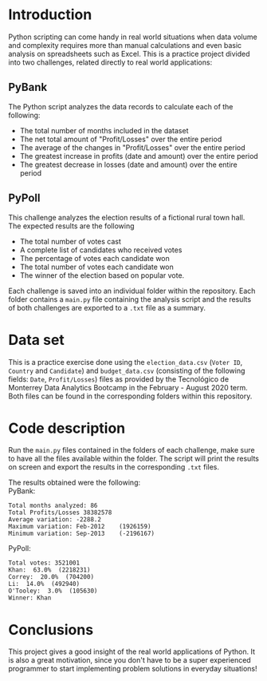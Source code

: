# Introduction
Python scripting can come handy in real world situations when data volume and complexity requires more than manual calculations and even basic analysis on spreadsheets such as Excel. This is a practice project divided into two challenges, related directly to real world applications:

## PyBank
The Python script analyzes the data records to calculate each of the following:
* The total number of months included in the dataset
* The net total amount of "Profit/Losses" over the entire period
* The average of the changes in "Profit/Losses" over the entire period
* The greatest increase in profits (date and amount) over the entire period
* The greatest decrease in losses (date and amount) over the entire period

## PyPoll
This challenge analyzes the election results of a fictional rural town hall. The expected results are the following
* The total number of votes cast
* A complete list of candidates who received votes
* The percentage of votes each candidate won
* The total number of votes each candidate won
* The winner of the election based on popular vote.

Each challenge is saved into an individual folder within the repository. Each folder contains a `main.py` file containing the analysis script and the results of both challenges are exported to a `.txt` file as a summary.

# Data set
This is a practice exercise done using the `election_data.csv` (`Voter ID`, `Country` and `Candidate`) and `budget_data.csv` (consisting of the following fields: `Date`, `Profit/Losses`) files as provided by the Tecnológico de Monterrey Data Analytics Bootcamp in the February - August 2020 term. Both files can be found in the corresponding folders within this repository.

# Code description
Run the `main.py` files contained in the folders of each challenge, make sure to have all the files available within the folder. The script will print the results on screen and export the results in the corresponding `.txt` files.

The results obtained were the following:<br>
PyBank:
````
Total months analyzed: 86
Total Profits/Losses 38382578
Average variation: -2288.2
Maximum variation: Feb-2012    (1926159)
Minimum variation: Sep-2013    (-2196167)
````

PyPoll:
````
Total votes: 3521001
Khan:  63.0%  (2218231)
Correy:  20.0%  (704200)
Li:  14.0%  (492940)
O'Tooley:  3.0%  (105630)
Winner: Khan
````

# Conclusions
This project gives a good insight of the real world applications of Python. It is also a great motivation, since you don't have to be a super experienced programmer to start implementing problem solutions in everyday situations!
